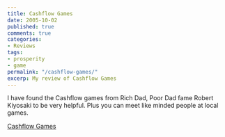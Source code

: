 ```yaml
---
title: Cashflow Games
date: 2005-10-02
published: true
comments: true
categories:
- Reviews
tags:
- prosperity
- game
permalink: "/cashflow-games/"
excerp: My review of Cashflow Games
---
```

I have found the Cashflow games from Rich Dad, Poor Dad fame Robert Kiyosaki to be very helpful. Plus you can meet like minded people at local games.

<a href="https://store.richdad.com" rel="nofollow">Cashflow Games</a>